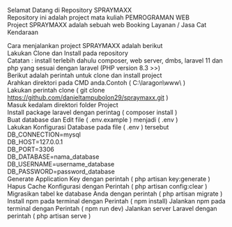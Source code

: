 Selamat Datang di Repository SPRAYMAXX  
Repository ini adalah project mata kuliah PEMROGRAMAN WEB  
Project SPRAYMAXX adalah sebuah web Booking Layanan / Jasa Cat Kendaraan  

Cara menjalankan project SPRAYMAXX adalah berikut  
   Lakukan Clone dan Install pada repository  
   Catatan : install terlebih dahulu composer, web server, dmbs, laravel 11 dan php yang sesuai dengan laravel (PHP version 8.3 >>)  
   Berikut adalah perintah untuk clone dan install project  
       Arahkan direktori pada CMD anda.Contoh ( C:\laragon\www\ )  
       Lakukan perintah clone ( git clone https://github.com/danieltampubolon29/spraymaxx.git <nama folder> )  
       Masuk kedalam direktori folder Project  
       Install package laravel dengan perintag ( composer install )  
       Buat database dan Edit file ( .env.example ) menjadi ( .env )  
       Lakukan Konfigurasi Database pada file ( .env ) tersebut  
           DB_CONNECTION=mysql  
           DB_HOST=127.0.0.1  
           DB_PORT=3306  
           DB_DATABASE=nama_database  
           DB_USERNAME=username_database  
           DB_PASSWORD=password_database  
       Generate Application Key dengan perintah ( php artisan key:generate )  
       Hapus Cache Konfigurasi dengan Perintah ( php artisan config:clear )  
       Migrasikan tabel ke database Anda dengan perintah ( php artisan migrate )  
       Install npm pada terminal dengan Perintah ( npm install)
       Jalankan npm pada terminal dengan Perintah ( npm run dev)
       Jalankan server Laravel dengan perintah ( php artisan serve )  
        
